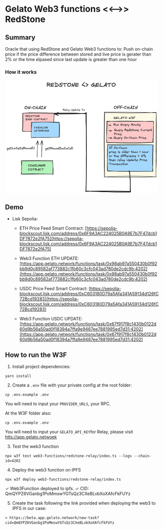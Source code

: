 
# Gelato Web3 functions <<-->> RedStone 

## Summary

Oracle that using RedStone and Gelato Web3 functions to:
Push on-chain price if the price difference between stored and live price is gerater than 2% or the time elpased since last update is greater than one hour
 
### How it works
  <img src="docs/flow.png" width="500"/>

## Demo
- Lisk Sepolia:
  - ETH Price Feed Smart Contract: [https://sepolia-blockscout.lisk.com/address/0x6F9A3AC224025B0A9E7b7F47dcb1DF7872e2fA75](https://sepolia-blockscout.lisk.com/address/0x6F9A3AC224025B0A9E7b7F47dcb1DF7872e2fA75)
  - Web3 Function ETH UPDATE: [https://app.gelato.network/functions/task/0x98ab97a550430b0f92bb9d0c89582af773882c1fb60c3cfc043ad780de2cdc9b:4202](https://app.gelato.network/functions/task/0x98ab97a550430b0f92bb9d0c89582af773882c1fb60c3cfc043ad780de2cdc9b:4202)

  - USDC Price Feed Smart Contract: [https://sepolia-blockscout.lisk.com/address/0xC603180D79a5Afa341A59134d126fC72Bcd19283](https://sepolia-blockscout.lisk.com/address/0xC603180D79a5Afa341A59134d126fC72Bcd19283)
  - Web3 Function USDC UPDATE: [https://app.gelato.network/functions/task/0x67f917f8c1430b0122d60d9b56a50ad0f18394a7ffa9e9467ee7881995ed7d31:4202](https://app.gelato.network/functions/task/0x67f917f8c1430b0122d60d9b56a50ad0f18394a7ffa9e9467ee7881995ed7d31:4202)




## How to run the W3F

1. Install project dependencies:
```
yarn install
```

2. Create a `.env` file with your private config at the root folder:
```
cp .env.example .env
```
You will need to input your `PROVIDER_URLS`, your RPC.

At the W3F folder also:
```
cp .env.example .env
```
You will need to input your `GELATO_API_KEY`for Relay, please visit [htts://app.gelato.netwoek](https://app.gelato.network/)

3. Test the  web3 function
```
npx w3f test web3-functions/redstone-relay/index.ts --logs --chain-id=4202
```

4. Deploy the web3 function on IPFS
```
npx w3f deploy web3-functions/redstone-relay/index.ts
```
 ✓ Web3Function deployed to ipfs.
 ✓ CID: QmQYPZ6VGanbg1PoMmswYGTsQz3CXeBLvbXoXAfcFkFUYz

5. Create the task following the link provided when deploying the web3 to IPFS in our case:
```
> https://beta.app.gelato.network/new-task?cid=QmQYPZ6VGanbg1PoMmswYGTsQz3CXeBLvbXoXAfcFkFUYz
```
